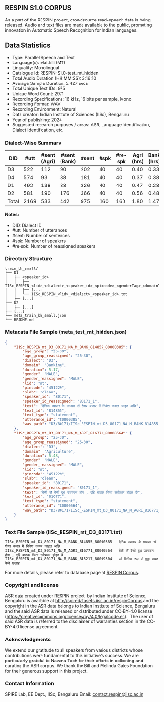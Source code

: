 ## RESPIN S1.0 CORPUS ##

As a part of the RESPIN project, crowdsource read-speech data is being released. Audio and text files
are made available to the public, promoting innovation in Automatic Speech Recognition for Indian languages.

## Data Statistics ##

- Type: Parallel Speech and Text
- Language(s): Maithili (MT)
- Linguality: Monolingual
- Catalogue Id: RESPIN-S1.0-test_mt_hidden
- Total Audio Duration (HH:MM:SS): 3:16:10
- Average Sample Duration: 5.427 secs
- Total Unique Text IDs: 975
- Unique Word Count: 2971
- Recording Specifications: 16 kHz, 16 bits per sample, Mono
- Recording Format: WAV
- Recording Environment: Natural
- Data creator: Indian Institute of Sciences (IISc), Bengaluru
- Year of publishing: 2024
- Suggested research purposes / areas: ASR, Language Identification, Dialect Identification, etc.

### Dialect-Wise Summary ###
| DID   | #utt | #sent (Agri) | #sent (Bank) | #sent | #spk | #re-spk | Agri (hrs) | Bank (hrs) | Total (hrs) |
|-------|------|--------------|--------------|-------|------|---------|------------|------------|-------------|
| D3 | 522 | 112 | 90 | 202 | 40 | 40 | 0.40 | 0.33 | 0.74 |
| D4 | 574 | 93 | 88 | 181 | 40 | 40 | 0.37 | 0.38 | 0.75 |
| D1 | 492 | 138 | 88 | 226 | 40 | 40 | 0.47 | 0.28 | 0.75 |
| D2 | 581 | 190 | 176 | 366 | 40 | 40 | 0.56 | 0.48 | 1.04 |
| Total | 2169 | 533 | 442 | 975 | 160 | 160 | 1.80 | 1.47 | 3.27 |



#### Notes:
- DID: Dialect ID
- #utt: Number of utterances
- #sent: Number of sentences
- #spk: Number of speakers
- #re-spk: Number of reassigned speakers

### Directory Structure ###
```
train_bh_small/
├── D1
│   ├── <speaker_id>
│   │   ├── IISc_RESPIN_<lid>_<dialect>_<speaker_id>_<pincode>_<genderTag>_<domainTag>_<text_id>_<uttid>.wav
│   │   ├── [...]
│   │   └── IISc_RESPIN_<lid>_<dialect>_<speaker_id>.txt
│   ├── [...]
├── D2
│   ├── [...]
├── [...]
└── meta_train_bh_small.json
└── README.md
```

### Metadata File Sample (meta_test_mt_hidden.json) ###

```json
{
    "IISc_RESPIN_mt_D3_80171_NA_M_BANK_814855_80000385": {
        "age_group": "25-30",
        "age_group_reassigned": "25-30",
        "dialect": "D3",
        "domain": "Banking",
        "duration": 5.17,
        "gender": "MALE",
        "gender_reassigned": "MALE",
        "lid": "mt",
        "pincode": "451229",
        "slab": "clean",
        "speaker_id": "80171",
        "speaker_id_reassigned": "80171_1",
        "text": "दैनिक व्यापार के माध्यम सॅ शेयर बजार में निवेश कयल जाइत अछि",
        "text_id": "814855",
        "text_type": "statement",
        "utterance_id": "80000385",
        "wav_path": "D3/80171/IISc_RESPIN_mt_D3_80171_NA_M_BANK_814855_80000385.wav"
    },
    "IISc_RESPIN_mt_D3_80171_NA_M_AGRI_816771_80000564": {
        "age_group": "25-30",
        "age_group_reassigned": "25-30",
        "dialect": "D3",
        "domain": "Agriculture",
        "duration": 5.48,
        "gender": "MALE",
        "gender_reassigned": "MALE",
        "lid": "mt",
        "pincode": "451229",
        "slab": "clean",
        "speaker_id": "80171",
        "speaker_id_reassigned": "80171_1",
        "text": "बेसी सॅ बेसी दूध उत्पादन होय , एहि बातक चिंता सर्वप्रथम होइत छै",
        "text_id": "816771",
        "text_type": "statement",
        "utterance_id": "80000564",
        "wav_path": "D3/80171/IISc_RESPIN_mt_D3_80171_NA_M_AGRI_816771_80000564.wav"
    }
}
```

### Text File Sample (IISc_RESPIN_mt_D3_80171.txt) ###
```
IISc_RESPIN_mt_D3_80171_NA_M_BANK_814855_80000385	दैनिक व्यापार के माध्यम सॅ शेयर बजार में निवेश कयल जाइत अछि
IISc_RESPIN_mt_D3_80171_NA_M_AGRI_816771_80000564	बेसी सॅ बेसी दूध उत्पादन होय , एहि बातक चिंता सर्वप्रथम होइत छै
IISc_RESPIN_mt_D3_80171_NA_M_BANK_815217_80009304	ओ विभिन्न रूप सॅ मुद्रा बचत केनै छलाह
```

For more details, please refer to database page at [RESPIN Corpus](http://spiredatasets.iisc.ac.in/respinCorpus).

### Copyright and license ###

ASR data created under RESPIN project  by Indian Institute of Science, Bengaluru is available
at http://spiredatasets.iisc.ac.in/respinCorpus and the copyright in the ASR data belongs to
Indian Institute of Science, Bengaluru and the said ASR data is released or distributed under
CC-BY-4.0 license (https://creativecommons.org/licenses/by/4.0/legalcode.en).  The user of
said ASR data is referred to the disclaimer of warranties section in the CC-BY-4.0 license
agreement.


### Acknowledgments ###

We extend our gratitude to all speakers from various districts whose contributions were fundamental to this initiative's success.
We are particularly grateful to Navana Tech for their efforts in collecting and curating the ASR corpus.
We thank the Bill and Melinda Gates Foundation for their generous support in this project.

### Contact Information ###

SPIRE Lab, EE Dept., IISc, Bengaluru
Email: contact.respin@iisc.ac.in